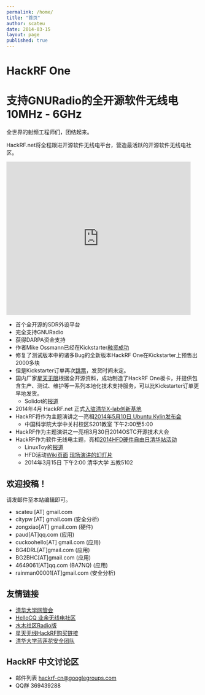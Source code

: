 ```yaml
---
permalink: /home/
title: "首页"
author: scateu
date: 2014-03-15
layout: page
published: true
---
```


# HackRF One 

# 支持GNURadio的全开源软件无线电 10MHz - 6GHz


全世界的射频工程师们，团结起来。

HackRF.net将全程跟进开源软件无线电平台，营造最活跃的开源软件无线电社区。


<iframe src="http://www.tudou.com/programs/view/html5embed.action?type=0&code=Q9XxTH04rQU&lcode=&resourceId=0_06_05_99" allowtransparency="true" allowfullscreen="true" allowfullscreenInteractive="true" scrolling="no" border="0" frameborder="0" style="width:480px;height:400px;"></iframe>



- 首个全开源的SDR外设平台
- 完全支持GNURadio
- 获得DARPA资金支持
- 作者Mike Ossmann已经在Kickstarter[融资成功](https://www.kickstarter.com/projects/mossmann/hackrf-an-open-source-sdr-platform)
- 修复了测试版本中的诸多Bug的全新版本HackRF One在Kickstarter上预售出2000多块
- 但是Kickstarter订单再次[跳票](https://www.kickstarter.com/projects/mossmann/hackrf-an-open-source-sdr-platform/posts/789922)，发货时间未定。
- 国内厂家[星天无限](http://item.taobao.com/item.htm?id=37799385530)根据全开源资料，成功制造了HackRF One板卡，并提供包含生产、测试、维护等一系列本地化技术支持服务，可以比Kickstarter订单更早地发货。
  - Solidot的[报道](http://www.solidot.org/story?sid=38728)
- 2014年4月 HackRF.net 正式[入驻清华X-lab创新基地](/2014/04/hackrf-net-tsinghua-x-lab)
- HackRF将作为主题演讲之一亮相[2014年5月10日 Ubuntu Kylin发布会](http://www.huodongxing.com/event/8223776749600)
  - 中国科学院大学中关村校区S201教室  下午2:00至5:00
- HackRF作为主题演讲之一亮相3月30日2014OSTC开源技术大会
- HackRF作为软件无线电主题，亮相[2014HFD硬件自由日清华站活动](/2014/03/2014-hfd-硬件自由日-清华站活动)
  - LinuxToy的[报道](https://linuxtoy.org/archives/hfd-2014-tsinghua.html)
  - HFD活动[Wiki页面](http://wiki.hfday.org/2014/China/Beijing/TUNA) [现场演讲的幻灯片](/2014/03/2014年hfd硬件自由日活动清华站-gnuradio-x-hackrf的讲稿-王康-scateu)
  - 2014年3月15日 下午2:00 清华大学 五教5102



## 欢迎投稿！

请发邮件至本站编辑即可。

 - scateu [AT] gmail.com
 - citypw [AT] gmail.com (安全分析)
 - zongxiao[AT] gmail.com (硬件)
 - paud[AT]qq.com (应用)
 - cuckoohello[AT] gmail.com (应用)
 - BG4DRL[AT]gmail.com (应用)
 - BG2BHC[AT]gmail.com (应用)
 - 4649061[AT]qq.com (BA7NQ) (应用)
 - rainman00001[AT]gmail.com (安全分析)



## 友情链接

  - [清华大学网管会](http://tuna.tsinghua.edu.cn/)
  - [HelloCQ 业余无线电社区](http://www.hellocq.net/forum/thread.php?fid=13)
  - [水木社区Radio版](http://radio.board.newsmth.net/)
  - [星天无线HackRF购买链接](http://item.taobao.com/item.htm?id=37799385530)
  - [清华大学蓝莲花安全团队](http://www.blue-lotus.net/about)


## HackRF 中文讨论区

 - 邮件列表 hackrf-cn@googlegroups.com
 - QQ群 369439288 
